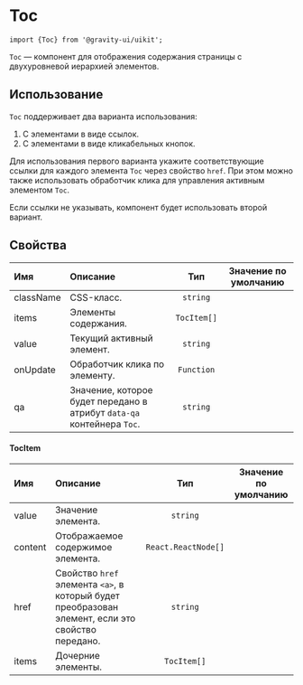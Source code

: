 <!--GITHUB_BLOCK-->

# Toc

<!--/GITHUB_BLOCK-->

```tsx
import {Toc} from '@gravity-ui/uikit';
```

`Toc` — компонент для отображения содержания страницы с двухуровневой иерархией элементов.

## Использование

`Toc` поддерживает два варианта использования:

1. С элементами в виде ссылок.
2. С элементами в виде кликабельных кнопок.

Для использования первого варианта укажите соответствующие ссылки для каждого элемента `Toc` через свойство `href`. При этом можно также использовать обработчик клика для управления активным элементом `Toc`.

Если ссылки не указывать, компонент будет использовать второй вариант.

## Свойства

| Имя       | Описание                                                               |     Тип     | Значение по умолчанию |
| :-------- | :--------------------------------------------------------------------- | :---------: | :-------------------: |
| className | CSS-класс.                                                             |  `string`   |                       |
| items     | Элементы содержания.                                                   | `TocItem[]` |                       |
| value     | Текущий активный элемент.                                              |  `string`   |                       |
| onUpdate  | Обработчик клика по элементу.                                          | `Function`  |                       |
| qa        | Значение, которое будет передано в атрибут `data-qa` контейнера `Toc`. |  `string`   |                       |

#### TocItem

| Имя     | Описание                                                                                          |         Тип         | Значение по умолчанию |
| :------ | :------------------------------------------------------------------------------------------------ | :-----------------: | :-------------------: |
| value   | Значение элемента.                                                                                |      `string`       |                       |
| content | Отображаемое содержимое элемента.                                                                 | `React.ReactNode[]` |                       |
| href    | Свойство `href` элемента `<a>`, в который будет преобразован элемент, если это свойство передано. |      `string`       |                       |
| items   | Дочерние элементы.                                                                                |     `TocItem[]`     |                       |
